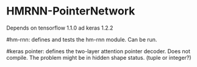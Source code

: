 # HMRNN-PointerNetwork

Depends on tensorflow 1.1.0 ad keras 1.2.2

#hm-rnn: 
defines and tests the hm-rnn module. Can be run.

#keras pointer: 
defines the two-layer attention pointer decoder. Does not compile.
The problem might be in hidden shape status. (tuple or integer?)
